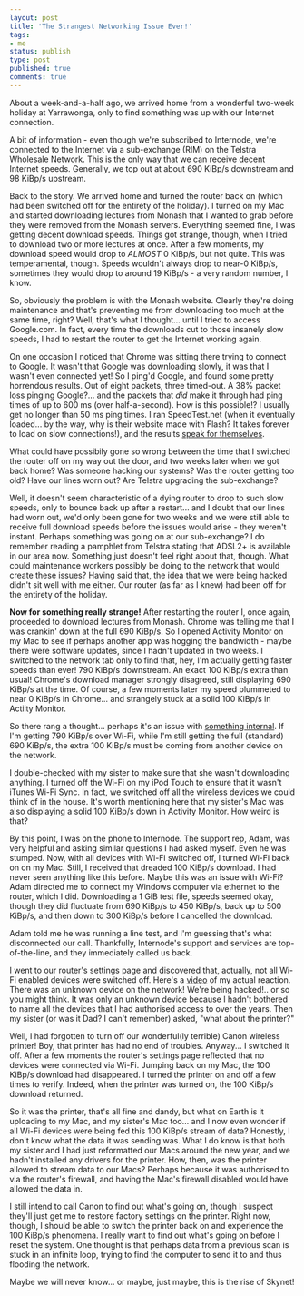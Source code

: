 ```yaml
---
layout: post
title: 'The Strangest Networking Issue Ever!'
tags:
- me
status: publish
type: post
published: true
comments: true
---
```

About a week-and-a-half ago, we arrived home from a wonderful two-week holiday at Yarrawonga, only to find something was up with our Internet connection.

A bit of information - even though we're subscribed to Internode, we're connected to the Internet via a sub-exchange (RIM) on the Telstra Wholesale Network. This is the only way that we can receive decent Internet speeds. Generally, we top out at about 690 KiBp/s downstream and 98 KiBp/s upstream.

Back to the story. We arrived home and turned the router back on (which had been switched off for the entirety of the holiday). I turned on my Mac and started downloading lectures from Monash that I wanted to grab before they were removed from the Monash servers. Everything seemed fine, I was getting decent download speeds. Things got strange, though, when I tried to download two or more lectures at once. After a few moments, my download speed would drop to *ALMOST* 0 KiBp/s, but not quite. This was temperamental, though. Speeds wouldn't always drop to near-0 KiBp/s, sometimes they would drop to around 19 KiBp/s - a very random number, I know.

So, obviously the problem is with the Monash website. Clearly they're doing maintenance and that's preventing me from downloading too much at the same time, right? Well, that's what I thought... until I tried to access Google.com. In fact, every time the downloads cut to those insanely slow speeds, I had to restart the router to get the Internet working again.

On one occasion I noticed that Chrome was sitting there trying to connect to Google. It wasn't that Google was downloading slowly, it was that I wasn't even connected yet! So I ping'd Google, and found some pretty horrendous results. Out of eight packets, three timed-out. A 38% packet loss pinging Google?... and the packets that *did* make it through had ping times of up to 600 ms (over half-a-second). How is this possible!? I usually get no longer than 50 ms ping times. I ran SpeedTest.net (when it eventually loaded... by the way, why is their website made with Flash? It takes forever to load on slow connections!), and the results [speak for themselves](http://www.speedtest.net/result/2444479582.png).

What could have possibily gone so wrong between the time that I switched the router off on my way out the door, and two weeks later when we got back home? Was someone hacking our systems? Was the router getting too old? Have our lines worn out? Are Telstra upgrading the sub-exchange?

Well, it doesn't seem characteristic of a dying router to drop to such slow speeds, only to bounce back up after a restart... and I doubt that our lines had worn out, we'd only been gone for two weeks and we were still able to receive full download speeds before the issues would arise - they weren't instant. Perhaps something was going on at our sub-exchange? I do remember reading a pamphlet from Telstra stating that ADSL2+ is available in our area now. Something just doesn't feel right about that, though. What could maintenance workers possibly be doing to the network that would create these issues? Having said that, the idea that we were being hacked didn't sit well with me either. Our router (as far as I knew) had been off for the entirety of the holiday.

**Now for something really strange!** After restarting the router I, once again, proceeded to download lectures from Monash. Chrome was telling me that I was crankin' down at the full 690 KiBp/s. So I opened Activity Monitor on my Mac to see if perhaps another app was hogging the bandwidth - maybe there were software updates, since I hadn't updated in two weeks. I switched to the network tab only to find that, hey, I'm actually getting faster speeds than ever! 790 KiBp/s downstream. An exact 100 KiBp/s extra than usual! Chrome's download manager strongly disagreed, still displaying 690 KiBp/s at the time. Of course, a few moments later my speed plummeted to near 0 KiBp/s in Chrome... and strangely stuck at a solid 100 KiBp/s in Actiity Monitor.

So there rang a thought... perhaps it's an issue with [something internal](http://www.youtube.com/watch?v=rkcGm-pWwsQ). If I'm getting 790 KiBp/s over Wi-Fi, while I'm still getting the full (standard) 690 KiBp/s, the extra 100 KiBp/s must be coming from another device on the network.

I double-checked with my sister to make sure that she wasn't downloading anything. I turned off the Wi-Fi on my iPod Touch to ensure that it wasn't iTunes Wi-Fi Sync. In fact, we switched off all the wireless devices we could think of in the house. It's worth mentioning here that my sister's Mac was also displaying a solid 100 KiBp/s down in Activity Monitor. How weird is that?

By this point, I was on the phone to Internode. The support rep, Adam, was very helpful and asking similar questions I had asked myself. Even he was stumped. Now, with all devices with Wi-Fi switched off, I turned Wi-Fi back on on my Mac. Still, I received that dreaded 100 KiBp/s download. I had never seen anything like this before. Maybe this was an issue with Wi-Fi? Adam directed me to connect my Windows computer via ethernet to the router, which I did. Downloading a 1 GiB test file, speeds seemed okay, though they did fluctuate from 690 KiBp/s to 450 KiBp/s, back up to 500 KiBp/s, and then down to 300 KiBp/s before I cancelled the download.

Adam told me he was running a line test, and I'm guessing that's what disconnected our call. Thankfully, Internode's support and services are top-of-the-line, and they immediately called us back.

I went to our router's settings page and discovered that, actually, not all Wi-Fi enabled devices were switched off. Here's a [video](https://www.youtube.com/watch?v=88pZPhUl_AU) of my actual reaction. There was an unknown device on the network! We're being hacked!.. or so you might think. It was only an unknown device because I hadn't bothered to name all the devices that I had authorised access to over the years. Then my sister (or was it Dad? I can't remember) asked, "what about the printer?"

Well, I had forgotten to turn off our wonderful(ly terrible) Canon wireless printer! Boy, that printer has had no end of troubles. Anyway... I switched it off. After a few moments the router's settings page reflected that no devices were connected via Wi-Fi. Jumping back on my Mac, the 100 KiBp/s download had disappeared. I turned the printer on and off a few times to verify. Indeed, when the printer was turned on, the 100 KiBp/s download returned.

So it was the printer, that's all fine and dandy, but what on Earth is it uploading to my Mac, and my sister's Mac too... and I now even wonder if all Wi-Fi devices were being fed this 100 KiBp/s stream of data? Honestly, I don't know what the data it was sending was. What I do know is that both my sister and I had just reformatted our Macs around the new year, and we hadn't installed any drivers for the printer. How, then, was the printer allowed to stream data to our Macs? Perhaps because it was authorised to via the router's firewall, and having the Mac's firewall disabled would have allowed the data in.

I still intend to call Canon to find out what's going on, though I suspect they'll just get me to restore factory settings on the printer. Right now, though, I should be able to switch the printer back on and experience the 100 KiBp/s phenomena. I really want to find out what's going on before I reset the system. One thought is that perhaps data from a previous scan is stuck in an infinite loop, trying to find the computer to send it to and thus flooding the network.

Maybe we will never know... or maybe, just maybe, this is the rise of Skynet!

